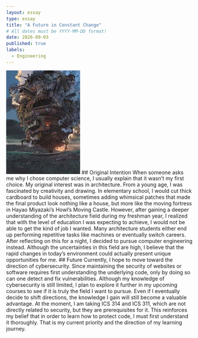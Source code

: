 ```yaml
---
layout: essay
type: essay
title: "A Future in Constant Change"
# All dates must be YYYY-MM-DD format!
date: 2026-09-03
published: true
labels:
  - Engineering
---
```


<img width="200px" class="rounded float-start pe-4" src="../img/future/future.jpg">
## Original Intention
When someone asks me why I chose computer science, I usually explain that it wasn’t my first choice. My original interest was in architecture. From a young age, I was fascinated by creativity and drawing. In elementary school, I would cut thick cardboard to build houses, sometimes adding whimsical patches that made the final product look nothing like a house, but more like the moving fortress in Hayao Miyazaki’s Howl’s Moving Castle.
However, after gaining a deeper understanding of the architecture field during my freshman year, I realized that with the level of education I was expecting to achieve, I would not be able to get the kind of job I wanted. Many architecture students either end up performing repetitive tasks like machines or eventually switch careers. After reflecting on this for a night, I decided to pursue computer engineering instead. Although the uncertainties in this field are high, I believe that the rapid changes in today’s environment could actually present unique opportunities for me.
## Future
Currently, I hope to move toward the direction of cybersecurity. Since maintaining the security of websites or software requires first understanding the underlying code, only by doing so can one detect and fix vulnerabilities. Although my knowledge of cybersecurity is still limited, I plan to explore it further in my upcoming courses to see if it is truly the field I want to pursue. Even if I eventually decide to shift directions, the knowledge I gain will still become a valuable advantage.
At the moment, I am taking ICS 314 and ICS 311, which are not directly related to security, but they are prerequisites for it. This reinforces my belief that in order to learn how to protect code, I must first understand it thoroughly. That is my current priority and the direction of my learning journey.
